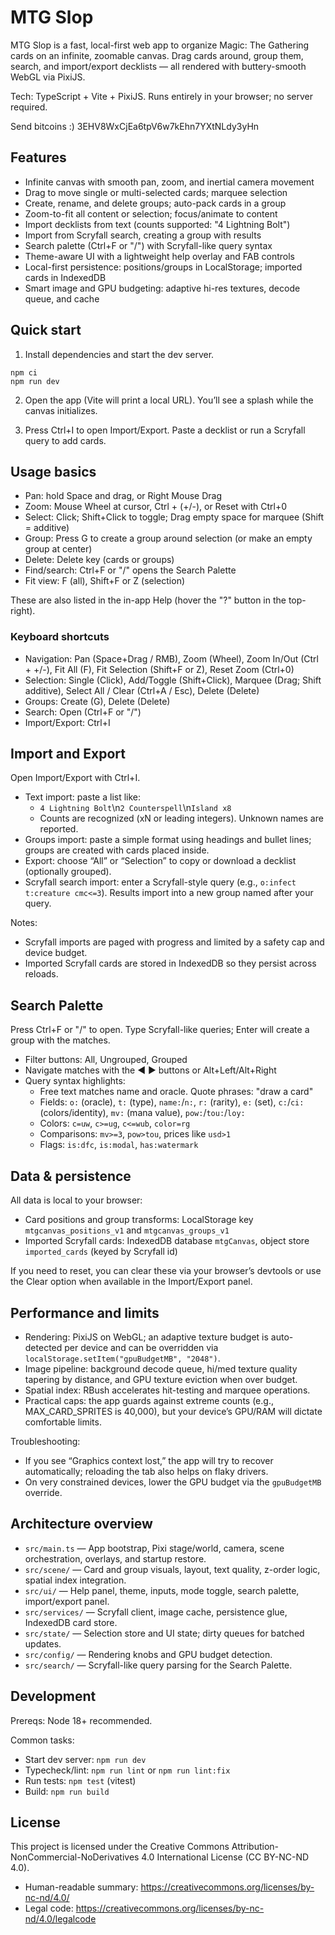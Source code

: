 # MTG Slop

MTG Slop is a fast, local-first web app to organize Magic: The Gathering cards on an infinite, zoomable canvas. Drag cards around, group them, search, and import/export decklists — all rendered with buttery-smooth WebGL via PixiJS.

Tech: TypeScript + Vite + PixiJS. Runs entirely in your browser; no server required.

Send bitcoins :) 3EHV8WxCjEa6tpV6w7kEhn7YXtNLdy3yHn

## Features

- Infinite canvas with smooth pan, zoom, and inertial camera movement
- Drag to move single or multi-selected cards; marquee selection
- Create, rename, and delete groups; auto-pack cards in a group
- Zoom-to-fit all content or selection; focus/animate to content
- Import decklists from text (counts supported: "4 Lightning Bolt")
- Import from Scryfall search, creating a group with results
- Search palette (Ctrl+F or "/") with Scryfall-like query syntax
- Theme-aware UI with a lightweight help overlay and FAB controls
- Local-first persistence: positions/groups in LocalStorage; imported cards in IndexedDB
- Smart image and GPU budgeting: adaptive hi-res textures, decode queue, and cache

## Quick start

1) Install dependencies and start the dev server.

```
npm ci
npm run dev
```

2) Open the app (Vite will print a local URL). You’ll see a splash while the canvas initializes.

3) Press Ctrl+I to open Import/Export. Paste a decklist or run a Scryfall query to add cards.

## Usage basics

- Pan: hold Space and drag, or Right Mouse Drag
- Zoom: Mouse Wheel at cursor, Ctrl + (+/-), or Reset with Ctrl+0
- Select: Click; Shift+Click to toggle; Drag empty space for marquee (Shift = additive)
- Group: Press G to create a group around selection (or make an empty group at center)
- Delete: Delete key (cards or groups)
- Find/search: Ctrl+F or "/" opens the Search Palette
- Fit view: F (all), Shift+F or Z (selection)

These are also listed in the in-app Help (hover the "?" button in the top-right).

### Keyboard shortcuts

- Navigation: Pan (Space+Drag / RMB), Zoom (Wheel), Zoom In/Out (Ctrl + +/-), Fit All (F), Fit Selection (Shift+F or Z), Reset Zoom (Ctrl+0)
- Selection: Single (Click), Add/Toggle (Shift+Click), Marquee (Drag; Shift additive), Select All / Clear (Ctrl+A / Esc), Delete (Delete)
- Groups: Create (G), Delete (Delete)
- Search: Open (Ctrl+F or "/")
- Import/Export: Ctrl+I

## Import and Export

Open Import/Export with Ctrl+I.

- Text import: paste a list like:
  - `4 Lightning Bolt`\n`2 Counterspell`\n`Island x8`
  - Counts are recognized (xN or leading integers). Unknown names are reported.
- Groups import: paste a simple format using headings and bullet lines; groups are created with cards placed inside.
- Export: choose “All” or “Selection” to copy or download a decklist (optionally grouped).
- Scryfall search import: enter a Scryfall-style query (e.g., `o:infect t:creature cmc<=3`). Results import into a new group named after your query.

Notes:
- Scryfall imports are paged with progress and limited by a safety cap and device budget.
- Imported Scryfall cards are stored in IndexedDB so they persist across reloads.

## Search Palette

Press Ctrl+F or "/" to open. Type Scryfall-like queries; Enter will create a group with the matches.

- Filter buttons: All, Ungrouped, Grouped
- Navigate matches with the ◀ ▶ buttons or Alt+Left/Alt+Right
- Query syntax highlights:
  - Free text matches name and oracle. Quote phrases: "draw a card"
  - Fields: `o:` (oracle), `t:` (type), `name:`/`n:`, `r:` (rarity), `e:` (set), `c:`/`ci:` (colors/identity), `mv:` (mana value), `pow:`/`tou:`/`loy:`
  - Colors: `c=uw`, `c>=ug`, `c<=wub`, `color=rg`
  - Comparisons: `mv>=3`, `pow>tou`, prices like `usd>1`
  - Flags: `is:dfc`, `is:modal`, `has:watermark`

## Data & persistence

All data is local to your browser:

- Card positions and group transforms: LocalStorage key `mtgcanvas_positions_v1` and `mtgcanvas_groups_v1`
- Imported Scryfall cards: IndexedDB database `mtgCanvas`, object store `imported_cards` (keyed by Scryfall id)

If you need to reset, you can clear these via your browser’s devtools or use the Clear option when available in the Import/Export panel.

## Performance and limits

- Rendering: PixiJS on WebGL; an adaptive texture budget is auto-detected per device and can be overridden via `localStorage.setItem("gpuBudgetMB", "2048")`.
- Image pipeline: background decode queue, hi/med texture quality tapering by distance, and GPU texture eviction when over budget.
- Spatial index: RBush accelerates hit-testing and marquee operations.
- Practical caps: the app guards against extreme counts (e.g., MAX_CARD_SPRITES is 40,000), but your device’s GPU/RAM will dictate comfortable limits.

Troubleshooting:
- If you see “Graphics context lost,” the app will try to recover automatically; reloading the tab also helps on flaky drivers.
- On very constrained devices, lower the GPU budget via the `gpuBudgetMB` override.

## Architecture overview

- `src/main.ts` — App bootstrap, Pixi stage/world, camera, scene orchestration, overlays, and startup restore.
- `src/scene/` — Card and group visuals, layout, text quality, z-order logic, spatial index integration.
- `src/ui/` — Help panel, theme, inputs, mode toggle, search palette, import/export panel.
- `src/services/` — Scryfall client, image cache, persistence glue, IndexedDB card store.
- `src/state/` — Selection store and UI state; dirty queues for batched updates.
- `src/config/` — Rendering knobs and GPU budget detection.
- `src/search/` — Scryfall-like query parsing for the Search Palette.

## Development

Prereqs: Node 18+ recommended.

Common tasks:

- Start dev server: `npm run dev`
- Typecheck/lint: `npm run lint` or `npm run lint:fix`
- Run tests: `npm test` (vitest)
- Build: `npm run build`

## License

This project is licensed under the Creative Commons Attribution-NonCommercial-NoDerivatives 4.0 International License (CC BY-NC-ND 4.0).

- Human-readable summary: https://creativecommons.org/licenses/by-nc-nd/4.0/
- Legal code: https://creativecommons.org/licenses/by-nc-nd/4.0/legalcode
